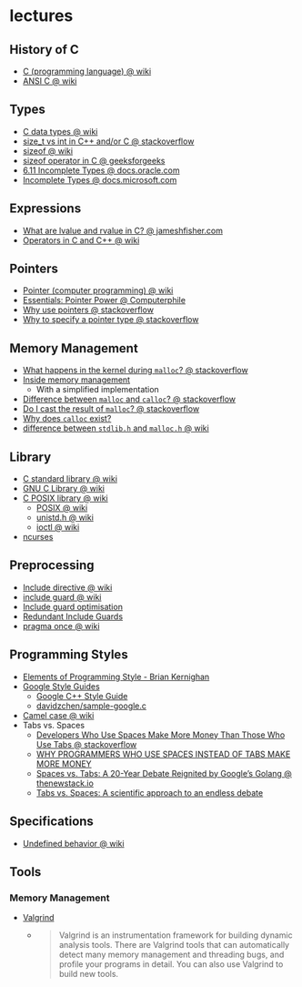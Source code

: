 
# lectures

## History of C
- [C (programming language) @ wiki](https://en.wikipedia.org/wiki/C_(programming_language)#CITEREFKernighanRitchie1978)
- [ANSI C @ wiki](https://en.wikipedia.org/wiki/ANSI_C)

## Types
- [C data types @ wiki](https://en.wikipedia.org/wiki/C_data_types)
- [size_t vs int in C++ and/or C @ stackoverflow](https://stackoverflow.com/questions/994288/size-t-vs-int-in-c-and-or-c)
- [sizeof @ wiki](https://en.wikipedia.org/wiki/Sizeof)
- [sizeof operator in C @ geeksforgeeks](https://www.geeksforgeeks.org/sizeof-operator-c/#:~:text=Sizeof%20is%20a%20much%20used,the%20size%20of%20its%20operand.&text=sizeof%20can%20be%20applied%20to,such%20as%20Structure%2C%20union%20etc.)
- [6.11 Incomplete Types @ docs.oracle.com](https://docs.oracle.com/cd/E19205-01/819-5265/bjals/index.html)
- [Incomplete Types @ docs.microsoft.com](https://docs.microsoft.com/en-us/cpp/c-language/incomplete-types?view=msvc-160)

## Expressions
- [What are lvalue and rvalue in C? @ jameshfisher.com](https://jameshfisher.com/2017/01/21/c-lvalue-rvalue/#:~:text=TL%3BDR%3A%20%E2%80%9Clvalue%E2%80%9D,as%20%E2%80%9Call%20other%20expressions%E2%80%9D.)
- [Operators in C and C++ @ wiki](https://en.wikipedia.org/wiki/Operators_in_C_and_C%2B%2B)

## Pointers
- [Pointer (computer programming) @ wiki](https://en.wikipedia.org/wiki/Pointer_(computer_programming))
- [Essentials: Pointer Power @ Computerphile](https://youtu.be/t5NszbIerYc)
- [Why use pointers @ stackoverflow](https://stackoverflow.com/questions/162941/why-use-pointers#:~:text=Pointers%20allow%20you%20to%20refer,components%20in%20your%20data%20structures.)
- [Why to specify a pointer type @ stackoverflow](https://stackoverflow.com/questions/38822692/why-to-specify-a-pointer-type)

## Memory Management
- [What happens in the kernel during `malloc`? @ stackoverflow](https://stackoverflow.com/q/5716100/1833118)
- [Inside memory management](https://developer.ibm.com/tutorials/l-memory/)
  - With a simplified implementation
- [Difference between `malloc` and `calloc`? @ stackoverflow](https://stackoverflow.com/q/1538420/1833118)
- [Do I cast the result of `malloc`? @ stackoverflow](https://stackoverflow.com/q/605845/1833118)
- [Why does `calloc` exist?](https://vorpus.org/blog/why-does-calloc-exist/)
- [difference between `stdlib.h` and `malloc.h` @ wiki](https://stackoverflow.com/questions/12973311/difference-between-stdlib-h-and-malloc-h)

## Library
- [C standard library @ wiki](https://en.wikipedia.org/wiki/C_standard_library)
- [GNU C Library @ wiki](https://en.wikipedia.org/wiki/GNU_C_Library)
- [C POSIX library @ wiki](https://en.wikipedia.org/wiki/C_POSIX_library)
  - [POSIX @ wiki](https://en.wikipedia.org/wiki/POSIX)
  - [unistd.h @ wiki](https://en.wikipedia.org/wiki/Unistd.h)
  - [ioctl @ wiki](https://en.wikipedia.org/wiki/Ioctl)
- [ncurses](../ui/README.md)

## Preprocessing
- [Include directive @ wiki](https://en.wikipedia.org/wiki/Include_directive)
- [include guard @ wiki](https://en.wikipedia.org/wiki/Include_guard)
- [Include guard optimisation](https://web.archive.org/web/20100819052043/http://www.bobarcher.org/software/include/index.html)
- [Redundant Include Guards](http://wiki.c2.com/?RedundantIncludeGuards)
- [pragma once @ wiki](https://en.wikipedia.org/wiki/Pragma_once)

## Programming Styles
- [Elements of Programming Style - Brian Kernighan](https://youtu.be/8SUkrR7ZfTA)
- [Google Style Guides](https://google.github.io/styleguide/)
  - [Google C++ Style Guide](https://google.github.io/styleguide/cppguide.html)
  - [davidzchen/sample-google.c](https://gist.github.com/davidzchen/9187878)
- [Camel case @ wiki](https://en.wikipedia.org/wiki/Camel_case)
- Tabs vs. Spaces
  - [Developers Who Use Spaces Make More Money Than Those Who Use Tabs @ stackoverflow](https://stackoverflow.blog/2017/06/15/developers-use-spaces-make-money-use-tabs/)
  - [WHY PROGRAMMERS WHO USE SPACES INSTEAD OF TABS MAKE MORE MONEY](https://insanelab.com/blog/notes/spaces-vs-tabs/#:~:text=The%20analysis%20performed%20by%20the,than%20their%20tab%20using%20counterparts.)
  - [Spaces vs. Tabs: A 20-Year Debate Reignited by Google’s Golang @ thenewstack.io](https://thenewstack.io/spaces-vs-tabs-a-20-year-debate-and-now-this-what-the-hell-is-wrong-with-go/)
  - [Tabs vs. Spaces: A scientific approach to an endless debate](https://kennethreilly.medium.com/tabs-vs-spaces-3c24defa7c9e)

## Specifications
- [Undefined behavior @ wiki](https://en.wikipedia.org/wiki/Undefined_behavior)
## Tools

### Memory Management
- [Valgrind](https://valgrind.org/)
  - > Valgrind is an instrumentation framework for building dynamic analysis tools.
      There are Valgrind tools that can automatically detect many memory management and threading bugs, and profile your programs in detail.
      You can also use Valgrind to build new tools.